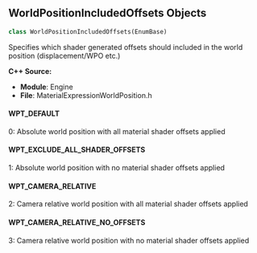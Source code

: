 ## WorldPositionIncludedOffsets Objects

```python
class WorldPositionIncludedOffsets(EnumBase)
```

Specifies which shader generated offsets should included in the world position (displacement/WPO etc.)

**C++ Source:**

- **Module**: Engine
- **File**: MaterialExpressionWorldPosition.h

<a id="unreal.WorldPositionIncludedOffsets.WPT_DEFAULT"></a>

#### WPT_DEFAULT

0: Absolute world position with all material shader offsets applied

<a id="unreal.WorldPositionIncludedOffsets.WPT_EXCLUDE_ALL_SHADER_OFFSETS"></a>

#### WPT_EXCLUDE_ALL_SHADER_OFFSETS

1: Absolute world position with no material shader offsets applied

<a id="unreal.WorldPositionIncludedOffsets.WPT_CAMERA_RELATIVE"></a>

#### WPT_CAMERA_RELATIVE

2: Camera relative world position with all material shader offsets applied

<a id="unreal.WorldPositionIncludedOffsets.WPT_CAMERA_RELATIVE_NO_OFFSETS"></a>

#### WPT_CAMERA_RELATIVE_NO_OFFSETS

3: Camera relative world position with no material shader offsets applied

<a id="unreal.ParticleSystemUpdateMode"></a>
